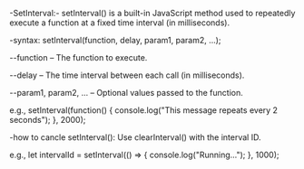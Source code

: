 -SetInterval:-
setInterval() is a built-in JavaScript method used to repeatedly execute a function at a fixed time interval (in milliseconds).

-syntax:
setInterval(function, delay, param1, param2, ...);

--function – The function to execute.

--delay – The time interval between each call (in milliseconds).

--param1, param2, ... – Optional values passed to the function.

e.g., setInterval(function() {
  console.log("This message repeats every 2 seconds");
}, 2000);

-how to cancle setInterval():
Use clearInterval() with the interval ID.

e.g., let intervalId = setInterval(() => {
  console.log("Running...");
}, 1000);